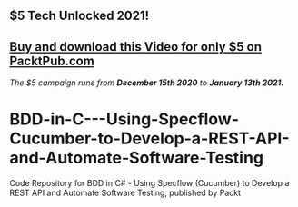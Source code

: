 ## $5 Tech Unlocked 2021!
[Buy and download this Video for only $5 on PacktPub.com](https://www.packtpub.com/product/bdd-in-c-using-specflow-cucumber-to-develop-a-rest-api-and-automate-software-testing-video/9781838558857)
-----
*The $5 campaign         runs from __December 15th 2020__ to __January 13th 2021.__*

# BDD-in-C---Using-Specflow-Cucumber-to-Develop-a-REST-API-and-Automate-Software-Testing
Code Repository for BDD in C# - Using Specflow (Cucumber) to Develop a REST API and Automate Software Testing, published by Packt
